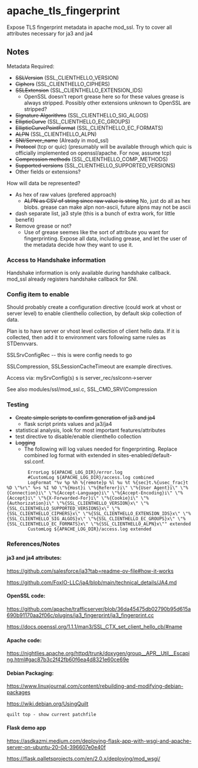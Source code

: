 # apache_tls_fingerprint
Expose TLS fingerprint metadata in apache mod_ssl. Try to cover all attributes necessary for ja3 and ja4

## Notes

Metadata Required:

  - ~~SSLVersion~~ (SSL_CLIENTHELLO_VERSION) 
  - ~~Ciphers~~ (SSL_CLIENTHELLO_CIPHERS)
  - ~~SSLExtension~~ (SSL_CLIENTHELLO_EXTENSION_IDS)
    - OpenSSL doesn't report grease here so for these values grease is always stripped. Possibly other extensions unknown to OpenSSL are stripped?
  - ~~Signature Algorithms~~ (SSL_CLIENTHELLO_SIG_ALGOS)
  - ~~EllipticCurve~~ (SSL_CLIENTHELLO_EC_GROUPS)
  - ~~EllipticCurvePointFormat~~ (SSL_CLIENTHELLO_EC_FORMATS)
  - ~~ALPN~~ (SSL_CLIENTHELLO_ALPN)
  - ~~SNI/Server_name~~ (Already in mod_ssl)
  - ~~Protocol~~ (tcp or quic) (presumably will be available through which quic is officially implemented on openssl/apache. For now, assume tcp)
  - ~~Compression methods~~ (SSL_CLIENTHELLO_COMP_METHODS)
  - ~~Supported versions~~ (SSL_CLIENTHELLO_SUPPORTED_VERSIONS)
  - Other fields or extensions?
  

How will data be represented? 
  - As hex of raw values (prefered approach)
    - ~~ALPN as CSV of string since raw value is string~~ No, just do all as hex blobs. grease can make alpn non-ascii, future alpns may not be ascii
  - dash separate list, ja3 style (this is a bunch of extra work, for little benefit)
  - Remove grease or not?
    - Use of grease seemes like the sort of attribute you want for fingerprinting. Expose all data, including grease, and let the user of the metadata decide how they want to use it.

### Access to Handshake information

Handshake information is only available during handshake callback. mod_ssl already registers handshake callback for SNI.

### Config item to enable

Should probably create a configuration directive (could work at vhost or server level) to enable clienthello collection, by default skip collection of data.

Plan is to have server or vhost level collection of client hello data. If it is collected, then add it to environment vars following same rules as STDenvvars.

SSLSrvConfigRec -- this is were config needs to go

SSLCompression, SSLSessionCacheTimeout are example directives.

Access via: mySrvConfig(s) s is server_rec/sslconn->server

See also modules/ssl/mod_ssl.c,  SSL_CMD_SRV(Compression

### Testing

 - ~~Create simple scripts to confirm generation of ja3 and ja4~~
   -  flask script prints values and ja3/ja4
 - statistical analysis, look for most important features/attributes
 - test directive to disable/enable clienthello collection
 - ~~Logging~~
   - The following will log values needed for fingerprinting. Replace combined log format with extended in sites-enabled/default-ssl.conf.

```
        ErrorLog ${APACHE_LOG_DIR}/error.log
        #CustomLog ${APACHE_LOG_DIR}/access.log combined
        LogFormat "%v %p %h %{remote}p %l %u %t %{sec}t.%{usec_frac}t %D \"%r\" %>s %I %O \"%{Host}i \"%{Referer}i\" \"%{User Agent}i\" \"%{Connection}i\" \"%{Accept-Language}i\" \"%{Accept-Encoding}i\" \"%{Accept}i\" \"%{X-Forwarded-For}i\" \"%{Cookie}i\" \"%{Authorization}i\" \"%{SSL_CLIENTHELLO_VERSION}x\" \"%{SSL_CLIENTHELLO_SUPPORTED_VERSIONS}x\" \"%{SSL_CLIENTHELLO_CIPHERS}x\" \"%{SSL_CLIENTHELLO_EXTENSION_IDS}x\" \"%{SSL_CLIENTHELLO_SIG_ALGOS}x\" \"%{SSL_CLIENTHELLO_EC_GROUPS}x\" \"%{SSL_CLIENTHELLO_EC_FORMATS}x\" \"%{SSL_CLIENTHELLO_ALPN}x\"" extended
        CustomLog ${APACHE_LOG_DIR}/access.log extended
```

### References/Notes

#### ja3 and ja4 attributes:

https://github.com/salesforce/ja3?tab=readme-ov-file#how-it-works

https://github.com/FoxIO-LLC/ja4/blob/main/technical_details/JA4.md

#### OpenSSL code:

https://github.com/apache/trafficserver/blob/36da45475db02790b95d615a690b91170aa2f06c/plugins/ja3_fingerprint/ja3_fingerprint.cc

https://docs.openssl.org/1.1.1/man3/SSL_CTX_set_client_hello_cb/#name

#### Apache code:

https://nightlies.apache.org/httpd/trunk/doxygen/group__APR__Util__Escaping.html#gac87b3c2f42fb60f6ea4d8321e60ce69e

#### Debian Packaging:

https://www.linuxjournal.com/content/rebuilding-and-modifying-debian-packages

https://wiki.debian.org/UsingQuilt
```
quilt top - show current patchfile
```
#### Flask demo app

https://asdkazmi.medium.com/deploying-flask-app-with-wsgi-and-apache-server-on-ubuntu-20-04-396607e0e40f

https://flask.palletsprojects.com/en/2.0.x/deploying/mod_wsgi/

